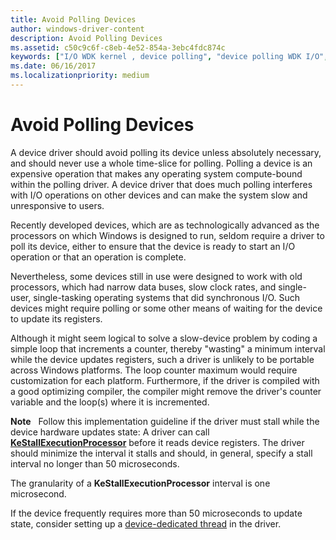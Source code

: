 ```yaml
---
title: Avoid Polling Devices
author: windows-driver-content
description: Avoid Polling Devices
ms.assetid: c50c9c6f-c8eb-4e52-854a-3ebc4fdc874c
keywords: ["I/O WDK kernel , device polling", "device polling WDK I/O", "polling devices WDK I/O", "loop counters WDK I/O", "counters WDK I/O"]
ms.date: 06/16/2017
ms.localizationpriority: medium
---
```


# Avoid Polling Devices





A device driver should avoid polling its device unless absolutely necessary, and should never use a whole time-slice for polling. Polling a device is an expensive operation that makes any operating system compute-bound within the polling driver. A device driver that does much polling interferes with I/O operations on other devices and can make the system slow and unresponsive to users.

Recently developed devices, which are as technologically advanced as the processors on which Windows is designed to run, seldom require a driver to poll its device, either to ensure that the device is ready to start an I/O operation or that an operation is complete.

Nevertheless, some devices still in use were designed to work with old processors, which had narrow data buses, slow clock rates, and single-user, single-tasking operating systems that did synchronous I/O. Such devices might require polling or some other means of waiting for the device to update its registers.

Although it might seem logical to solve a slow-device problem by coding a simple loop that increments a counter, thereby "wasting" a minimum interval while the device updates registers, such a driver is unlikely to be portable across Windows platforms. The loop counter maximum would require customization for each platform. Furthermore, if the driver is compiled with a good optimizing compiler, the compiler might remove the driver's counter variable and the loop(s) where it is incremented.

**Note**   Follow this implementation guideline if the driver must stall while the device hardware updates state:
A driver can call [**KeStallExecutionProcessor**](https://msdn.microsoft.com/library/windows/hardware/ff553295) before it reads device registers. The driver should minimize the interval it stalls and should, in general, specify a stall interval no longer than 50 microseconds.

The granularity of a **KeStallExecutionProcessor** interval is one microsecond.

If the device frequently requires more than 50 microseconds to update state, consider setting up a [device-dedicated thread](device-dedicated-threads.md) in the driver.

 

 

 




